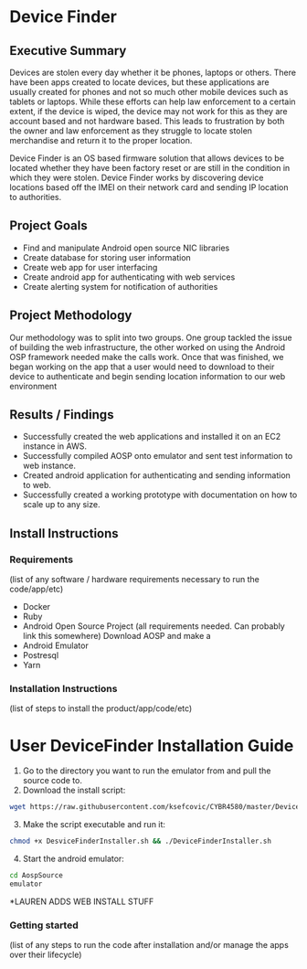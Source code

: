 # Device Finder
## Executive Summary
Devices are stolen every day whether it be phones, laptops or others. There have been apps created to locate devices, but these applications are usually created for phones and not so much other mobile devices such as tablets or laptops. While these efforts can help law enforcement to a certain extent, if the device is wiped, the device may not work for this as they are account based and not hardware based. This leads to frustration by both the owner and law enforcement as they struggle to locate stolen merchandise and return it to the proper location.

Device Finder is an OS based firmware solution that allows devices to be located whether they have been factory reset or are still in the condition in which they were stolen. Device Finder works by discovering device locations based off the IMEI on their network card and sending IP location to authorities. 

## Project Goals
* Find and manipulate Android open source NIC libraries
* Create database for storing user information 
* Create web app for user interfacing
* Create android app for authenticating with web services
* Create alerting system for notification of authorities

## Project Methodology
Our methodology was to split into two groups. One group tackled the issue of building the web infrastructure, the other worked on using the Android OSP framework needed make the calls work. Once that was finished, we began working on the app that a user would need to download to their device to authenticate and begin sending location information to our web environment

## Results / Findings

* Successfully created the web applications and installed it on an EC2 instance in AWS. 
* Successfully compiled AOSP onto emulator and sent test information to web instance. 
* Created android application for authenticating and sending information to web. 
* Successfully created a working prototype with documentation on how to scale up to any size.

## Install Instructions
### Requirements
(list of any software / hardware requirements necessary to run the code/app/etc)
* Docker
* Ruby
* Android Open Source Project (all requirements needed. Can probably link this somewhere)
	Download AOSP and make a 
* Android Emulator
* Postresql
* Yarn

### Installation Instructions
(list of steps to install the product/app/code/etc)

# User DeviceFinder Installation Guide
1. Go to the directory you want to run the emulator from and pull the source code to.
2. Download the install script:
```bash
wget https://raw.githubusercontent.com/ksefcovic/CYBR4580/master/DeviceFinderInstaller.sh
```
3. Make the script executable and run it:
```bash
chmod +x DesviceFinderInstaller.sh && ./DeviceFinderInstaller.sh
```
4. Start the android emulator:
```bash
cd AospSource
emulator
```

*LAUREN ADDS WEB INSTALL STUFF


### Getting started
(list of any steps to run the code after installation and/or manage the apps over their lifecycle)
